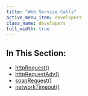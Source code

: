 ```yaml
---
title: "Web Service Calls"
active_menu_item: developers
class_name: developers
full_width: true
---
```



## In This Section:

 - [httpRequest()](/developers/documentation/scripting-apis/server-side-api/ssj-object/web-service-calls/httprequest2)
 - [httpRequestAdv()](/developers/documentation/scripting-apis/server-side-api/ssj-object/web-service-calls/httprequestadv)
 - [soapRequest()](/developers/documentation/scripting-apis/server-side-api/ssj-object/web-service-calls/soaprequest2)
 - [networkTimeout()](/developers/documentation/scripting-apis/server-side-api/ssj-object/web-service-calls/networktimeout)

